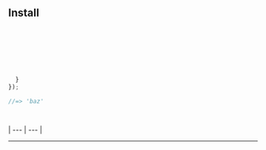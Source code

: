


## Install


```sh
```


```js
```



```js
```


```js
```


```js
```


```js
```







```js

  }
});

//=> 'baz'
```







```sh
```





```sh
```






| --- | --- |






***


